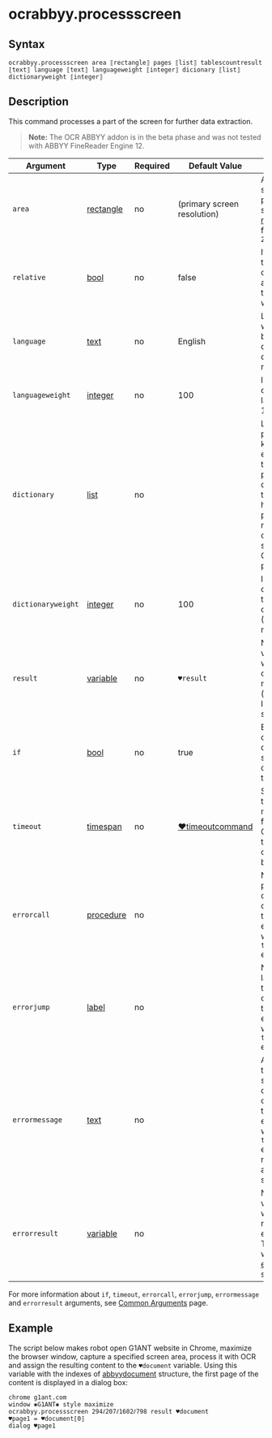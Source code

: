 # ocrabbyy.processscreen

## Syntax

```G1ANT
ocrabbyy.processscreen area ⟦rectangle⟧ pages ⟦list⟧ tablescountresult ⟦text⟧ language ⟦text⟧ languageweight ⟦integer⟧ dicionary ⟦list⟧ dictionaryweight ⟦integer⟧
```

## Description

This command processes a part of the screen for further data extraction.

> **Note:** The OCR ABBYY addon is in the beta phase and was not tested with ABBYY FineReader Engine 12.

| Argument | Type | Required | Default Value | Description |
| -------- | ---- | -------- | ------------- | ----------- |
|`area`| [rectangle](../../G1ANT.Language/Structures/RectangleStructure.md) | no | (primary screen resolution) | Area of the screen to be processed specified in [rectangle](../../G1ANT.Language/Structures/RectangleStructure.md) format, eg. `2⫽4⫽12⫽40` |
|`relative`| [bool](../../G1ANT.Language/Structures/BooleanStructure.md) | no | false | If set to true, the area coordinates are relative to the active window |
|`language`| [text](../../G1ANT.Language/Structures/TextStructure.md) | no | English | Language which should be considered during text recognition |
|`languageweight`| [integer](../../G1ANT.Language/Structures/IntegerStructure.md) | no | 100 | Importance of the chosen language (0-100 range) |
|`dictionary`| [list](../../G1ANT.Language/Structures/ListStructure.md) | no | | List of possible keywords existing in the processed document that will have higher priority than random character strings while OCR processing |
|`dictionaryweight`| [integer](../../G1ANT.Language/Structures/IntegerStructure.md) | no | 100 | Importance of words in the chosen dictionary (0-100 range) |
| `result`       | [variable](../../G1ANT.Language/Structures/VariableStructure.md) | no       | `♥result`                                                   | Name of a variable where the command's result (document ID) will be stored |
| `if`           | [bool](../../G1ANT.Language/Structures/BooleanStructure.md) | no       | true                                                        | Executes the command only if a specified condition is true   |
| `timeout`      | [timespan](../../G1ANT.Language/Structures/TimeSpanStructure.md) | no       | [♥timeoutcommand](../../G1ANT.Addon.Core/Variables/TimeoutCommandVariable.md) | Specifies time in milliseconds for G1ANT.Robot to wait for the command to be executed |
| `errorcall`    | [procedure](../../G1ANT.Language/Structures/ProcedureStructure.md) | no       |                                                             | Name of a procedure to call when the command throws an exception or when a given `timeout` expires |
| `errorjump`    | [label](../../G1ANT.Language/Structures/LabelStructure.md) | no       |                                                             | Name of the label to jump to when the command throws an exception or when a given `timeout` expires |
| `errormessage` | [text](../../G1ANT.Language/Structures/TextStructure.md) | no       |                                                             | A message that will be shown in case the command throws an exception or when a given `timeout` expires, and no `errorjump` argument is specified |
| `errorresult`  | [variable](../../G1ANT.Language/Structures/VariableStructure.md) | no       |                                                             | Name of a variable that will store the returned exception. The variable will be of [error](../../G1ANT.Language/Structures/ErrorStructure.md) structure  |

For more information about `if`, `timeout`, `errorcall`, `errorjump`, `errormessage` and `errorresult` arguments, see [Common Arguments](../../../appendices/common-arguments.md) page.

## Example

The script below makes robot open G1ANT website in Chrome, maximize the browser window, capture a specified screen area, process it with OCR and assign the resulting content to the `♥document` variable. Using this variable with the indexes of [abbyydocument](../Structures/AbbyyDocumentStructure.md) structure, the first page of the content is displayed in a dialog box:

```G1ANT
chrome g1ant.com
window ✱G1ANT✱ style maximize
ocrabbyy.processscreen 294⫽207⫽1602⫽798 result ♥document
♥page1 = ♥document⟦0⟧
dialog ♥page1
```
